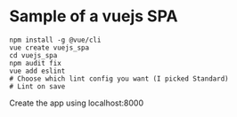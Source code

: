 # Sample of a vuejs SPA 

```
npm install -g @vue/cli
vue create vuejs_spa
cd vuejs_spa
npm audit fix
vue add eslint
# Choose which lint config you want (I picked Standard)
# Lint on save
```

Create the app using localhost:8000

